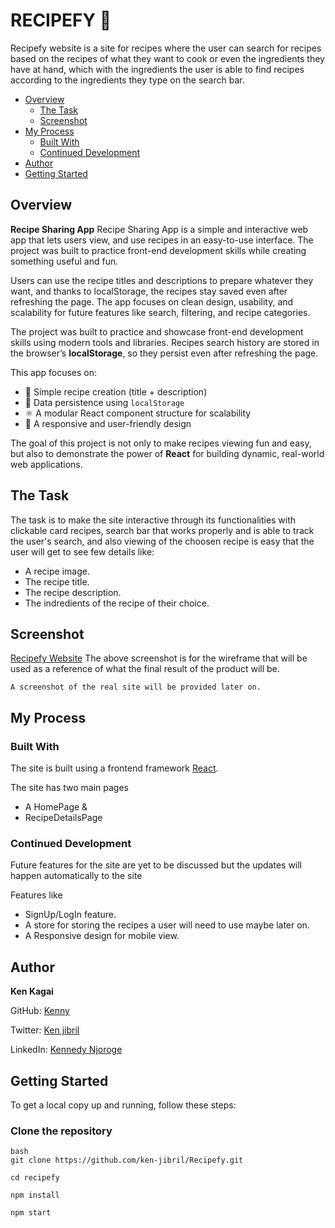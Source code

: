 # RECIPEFY 🥧

Recipefy website is a site for recipes where the user can search for recipes based on the recipes of what they want to cook or even the ingredients they have at hand, which with the ingredients the user is able to find recipes according to the ingredients they type on the search bar.

 - [Overview](#overview)
   - [The Task](#the-task)
   - [Screenshot](#screenshot)
 - [My Process](#my-process)
   - [Built With](#built-with)
   - [Continued Development](#continued-development)
 - [Author](#author)
 - [Getting Started](#getting-started)

## Overview

**Recipe Sharing App** 
Recipe Sharing App is a simple and interactive web app that lets users view, and use recipes in an easy-to-use interface. The project was built to practice front-end development skills while creating something useful and fun.

Users can use the recipe titles and descriptions to prepare whatever they want, and thanks to localStorage, the recipes stay saved even after refreshing the page. The app focuses on clean design, usability, and scalability for future features like search, filtering, and recipe categories.

The project was built to practice and showcase front-end development skills using modern tools and libraries. Recipes search history are stored in the browser’s **localStorage**, so they persist even after refreshing the page.  

This app focuses on:
- 🥗 Simple recipe creation (title + description)
- 💾 Data persistence using `localStorage`
- ⚛️ A modular React component structure for scalability
- 🎨 A responsive and user-friendly design  

The goal of this project is not only to make recipes viewing fun and easy, but also to demonstrate the power of **React** for building dynamic, real-world web applications.

## The Task
 The task is to make the site interactive through its functionalities with clickable card recipes, search bar that works properly and is able to track the user's search, and also viewing of the choosen recipe is easy that the user will get to see few details like: 
   - A recipe image.
   - The recipe title.
   - The recipe description.
   - The indredients of the recipe of their choice.


## Screenshot
[Recipefy Website](./src/Screenshots/Screenshot%202025-09-20%20132449.png)
 The above screenshot is for the wireframe that will be used as a reference of what the final result of the product will be.

 ``A screenshot of the real site will be provided later on.``

 ## My Process

### Built With

 The site is built using a frontend framework [React](https://react.dev/).

 The site has two main pages 
  - A HomePage &
  - RecipeDetailsPage

### Continued Development
Future features for the site are yet to be discussed but the updates will happen automatically to the site 

Features like 
 - SignUp/LogIn feature.
 - A store for storing the recipes a user will need to use maybe later on.
 - A Responsive design for mobile view.

## Author
 **Ken Kagai**

 GitHub: [Kenny](https://github.com/ken-jibril)

 Twitter: [Ken jibril](https://x.com/JibrilKen42083)

 LinkedIn: [Kennedy Njoroge](https://www.linkedin.com/in/kennedy-njoroge-35b84a366/)

## Getting Started

To get a local copy up and running, follow these steps:

### Clone the repository
```
bash
git clone https://github.com/ken-jibril/Recipefy.git

cd recipefy

npm install

npm start
```
